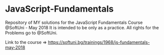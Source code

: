 # JavaScript-Fundamentals
Repository of MY solutions for the JavaScript Fundamentals Course @SoftUni - May 2018 It is intended to be only as a practice. All rights for the Problems go to @SoftUni.

Link to the course => https://softuni.bg/trainings/1968/js-fundamentals-may-2018